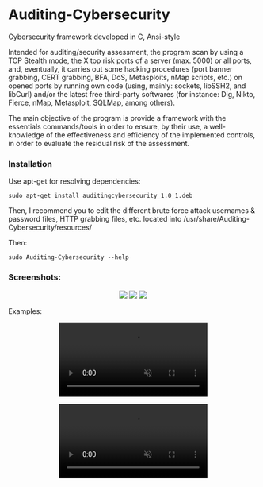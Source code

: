 # Auditing-Cybersecurity
Cybersecurity framework developed in C, Ansi-style

Intended for auditing/security assessment, the program scan by using a TCP Stealth mode, the X top risk ports of a server (max. 5000) or all ports, and, eventually, it carries out some hacking procedures (port banner grabbing, CERT grabbing, BFA, DoS, Metasploits, nMap scripts, etc.) on opened ports by running own code (using, mainly: sockets, libSSH2, and libCurl) and/or the latest free third-party softwares (for instance: Dig, Nikto, Fierce, nMap, Metasploit, SQLMap, among others). 

The main objective of the program is provide a framework with the essentials commands/tools in order to ensure, by their use, a well-knowledge of the effectiveness and efficiency of the implemented controls, in order to evaluate the residual risk of the assessment.

### Installation
Use apt-get for resolving dependencies:
```
sudo apt-get install auditingcybersecurity_1.0_1.deb
```
Then, I recommend you to edit the different brute force attack usernames & password files, HTTP grabbing files, etc. located into /usr/share/Auditing-Cybersecurity/resources/

Then:
```
sudo Auditing-Cybersecurity --help
```

### Screenshots:
<p align="center">
  <img src="https://user-images.githubusercontent.com/40904281/189545286-e5327404-3d63-4073-8bef-efd66270ff39.png"/>
  <img src="https://user-images.githubusercontent.com/40904281/189545322-daca1b4b-3bed-43c3-8379-88d8bbe457db.png"/>
  <img src="https://user-images.githubusercontent.com/40904281/189545354-29e2da3e-6b6c-4c5e-947b-7e6464a1b708.png"/>
</p>

Examples:

<p align="center">
<video src="https://user-images.githubusercontent.com/40904281/177245945-6bf3ead6-f04d-44d4-8b78-b8dad5701785.mp4" autoplay loop muted> </video>
</p>

<p align="center">
<video src="https://user-images.githubusercontent.com/40904281/177363811-5113a632-c9cb-4620-9fdb-95c08645c802.mp4" autoplay loop muted> </video>
</p>
